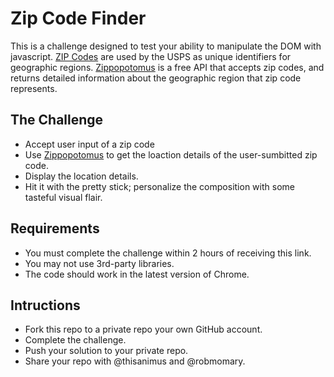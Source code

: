 # Zip Code Finder

This is a challenge designed to test your ability to manipulate the DOM with javascript.  [ZIP Codes](https://en.wikipedia.org/wiki/ZIP_Code) are used by the USPS as unique identifiers for geographic regions. [Zippopotomus](https://zippopotam.us) is a free API that accepts zip codes, and returns detailed information about the geographic region that zip code represents.


## The Challenge

- Accept user input of a zip code
- Use [Zippopotomus](https://zippopotam.us) to get the loaction details of the user-sumbitted zip code.
- Display the location details.
- Hit it with the pretty stick; personalize the composition with some tasteful visual flair.

## Requirements

- You must complete the challenge within 2 hours of receiving this link.
- You may not use 3rd-party libraries.
- The code should work in the latest version of Chrome.

## Intructions
- Fork this repo to a private repo your own GitHub account.
- Complete the challenge.
- Push your solution to your private repo.
- Share your repo with @thisanimus and @robmomary.